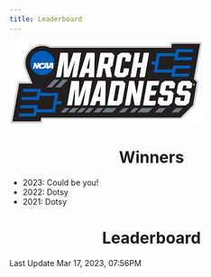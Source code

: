 ```yaml
---
title: Leaderboard
---
```


<link href="/rmarkdown-libs/tabwid/tabwid.css" rel="stylesheet" />

<style type="text/css">
h1 {
  text-align: center;
}
</style>

![march madness logo](march_madness_logo.png)

# Winners

-   2023: Could be you!
-   2022: Dotsy
-   2021: Dotsy

# Leaderboard

Last Update Mar 17, 2023, 07:56PM

<template id="ef050e6a-70fa-415f-a5c1-52db46d98eb9"><style>
.tabwid table{
  border-spacing:0px !important;
  border-collapse:collapse;
  line-height:1;
  margin-left:auto;
  margin-right:auto;
  border-width: 0;
  display: table;
  margin-top: 1.275em;
  margin-bottom: 1.275em;
  border-color: transparent;
}
.tabwid_left table{
  margin-left:0;
}
.tabwid_right table{
  margin-right:0;
}
.tabwid td {
    padding: 0;
}
.tabwid a {
  text-decoration: none;
}
.tabwid thead {
    background-color: transparent;
}
.tabwid tfoot {
    background-color: transparent;
}
.tabwid table tr {
background-color: transparent;
}
</style><div class="tabwid"><style>.cl-5bc86b9c{}.cl-5bbf345a{font-family:'Helvetica';font-size:11pt;font-weight:bold;font-style:normal;text-decoration:none;color:rgba(0, 0, 0, 1.00);background-color:transparent;}.cl-5bbf3478{font-family:'Helvetica';font-size:11pt;font-weight:normal;font-style:normal;text-decoration:none;color:rgba(0, 0, 0, 1.00);background-color:transparent;}.cl-5bbf5002{margin:0;text-align:center;border-bottom: 0 solid rgba(0, 0, 0, 1.00);border-top: 0 solid rgba(0, 0, 0, 1.00);border-left: 0 solid rgba(0, 0, 0, 1.00);border-right: 0 solid rgba(0, 0, 0, 1.00);padding-bottom:5pt;padding-top:5pt;padding-left:5pt;padding-right:5pt;line-height: 1;background-color:transparent;}.cl-5bbfa84a{width:126.3pt;background-color:transparent;vertical-align: middle;border-bottom: 0 solid rgba(0, 0, 0, 1.00);border-top: 0 solid rgba(0, 0, 0, 1.00);border-left: 0 solid rgba(0, 0, 0, 1.00);border-right: 0 solid rgba(0, 0, 0, 1.00);margin-bottom:0;margin-top:0;margin-left:0;margin-right:0;}.cl-5bbfa854{width:70.1pt;background-color:transparent;vertical-align: middle;border-bottom: 0 solid rgba(0, 0, 0, 1.00);border-top: 0 solid rgba(0, 0, 0, 1.00);border-left: 0 solid rgba(0, 0, 0, 1.00);border-right: 0 solid rgba(0, 0, 0, 1.00);margin-bottom:0;margin-top:0;margin-left:0;margin-right:0;}.cl-5bbfa85e{width:114.7pt;background-color:transparent;vertical-align: middle;border-bottom: 0 solid rgba(0, 0, 0, 1.00);border-top: 0 solid rgba(0, 0, 0, 1.00);border-left: 0 solid rgba(0, 0, 0, 1.00);border-right: 0 solid rgba(0, 0, 0, 1.00);margin-bottom:0;margin-top:0;margin-left:0;margin-right:0;}.cl-5bbfa868{width:51.1pt;background-color:transparent;vertical-align: middle;border-bottom: 0 solid rgba(0, 0, 0, 1.00);border-top: 0 solid rgba(0, 0, 0, 1.00);border-left: 0 solid rgba(0, 0, 0, 1.00);border-right: 0 solid rgba(0, 0, 0, 1.00);margin-bottom:0;margin-top:0;margin-left:0;margin-right:0;}.cl-5bbfa869{width:47.4pt;background-color:transparent;vertical-align: middle;border-bottom: 0 solid rgba(0, 0, 0, 1.00);border-top: 0 solid rgba(0, 0, 0, 1.00);border-left: 0 solid rgba(0, 0, 0, 1.00);border-right: 0 solid rgba(0, 0, 0, 1.00);margin-bottom:0;margin-top:0;margin-left:0;margin-right:0;}.cl-5bbfa86a{width:126.3pt;background-color:transparent;vertical-align: middle;border-bottom: 0 solid rgba(0, 0, 0, 1.00);border-top: 0 solid rgba(0, 0, 0, 1.00);border-left: 0 solid rgba(0, 0, 0, 1.00);border-right: 0 solid rgba(0, 0, 0, 1.00);margin-bottom:0;margin-top:0;margin-left:0;margin-right:0;}.cl-5bbfa872{width:114.7pt;background-color:transparent;vertical-align: middle;border-bottom: 0 solid rgba(0, 0, 0, 1.00);border-top: 0 solid rgba(0, 0, 0, 1.00);border-left: 0 solid rgba(0, 0, 0, 1.00);border-right: 0 solid rgba(0, 0, 0, 1.00);margin-bottom:0;margin-top:0;margin-left:0;margin-right:0;}.cl-5bbfa873{width:70.1pt;background-color:transparent;vertical-align: middle;border-bottom: 0 solid rgba(0, 0, 0, 1.00);border-top: 0 solid rgba(0, 0, 0, 1.00);border-left: 0 solid rgba(0, 0, 0, 1.00);border-right: 0 solid rgba(0, 0, 0, 1.00);margin-bottom:0;margin-top:0;margin-left:0;margin-right:0;}.cl-5bbfa874{width:51.1pt;background-color:transparent;vertical-align: middle;border-bottom: 0 solid rgba(0, 0, 0, 1.00);border-top: 0 solid rgba(0, 0, 0, 1.00);border-left: 0 solid rgba(0, 0, 0, 1.00);border-right: 0 solid rgba(0, 0, 0, 1.00);margin-bottom:0;margin-top:0;margin-left:0;margin-right:0;}.cl-5bbfa87c{width:47.4pt;background-color:transparent;vertical-align: middle;border-bottom: 0 solid rgba(0, 0, 0, 1.00);border-top: 0 solid rgba(0, 0, 0, 1.00);border-left: 0 solid rgba(0, 0, 0, 1.00);border-right: 0 solid rgba(0, 0, 0, 1.00);margin-bottom:0;margin-top:0;margin-left:0;margin-right:0;}.cl-5bbfa87d{width:47.4pt;background-color:transparent;vertical-align: middle;border-bottom: 0 solid rgba(0, 0, 0, 1.00);border-top: 0 solid rgba(0, 0, 0, 1.00);border-left: 0 solid rgba(0, 0, 0, 1.00);border-right: 0 solid rgba(0, 0, 0, 1.00);margin-bottom:0;margin-top:0;margin-left:0;margin-right:0;}.cl-5bbfa87e{width:126.3pt;background-color:transparent;vertical-align: middle;border-bottom: 0 solid rgba(0, 0, 0, 1.00);border-top: 0 solid rgba(0, 0, 0, 1.00);border-left: 0 solid rgba(0, 0, 0, 1.00);border-right: 0 solid rgba(0, 0, 0, 1.00);margin-bottom:0;margin-top:0;margin-left:0;margin-right:0;}.cl-5bbfa87f{width:114.7pt;background-color:transparent;vertical-align: middle;border-bottom: 0 solid rgba(0, 0, 0, 1.00);border-top: 0 solid rgba(0, 0, 0, 1.00);border-left: 0 solid rgba(0, 0, 0, 1.00);border-right: 0 solid rgba(0, 0, 0, 1.00);margin-bottom:0;margin-top:0;margin-left:0;margin-right:0;}.cl-5bbfa886{width:70.1pt;background-color:transparent;vertical-align: middle;border-bottom: 0 solid rgba(0, 0, 0, 1.00);border-top: 0 solid rgba(0, 0, 0, 1.00);border-left: 0 solid rgba(0, 0, 0, 1.00);border-right: 0 solid rgba(0, 0, 0, 1.00);margin-bottom:0;margin-top:0;margin-left:0;margin-right:0;}.cl-5bbfa887{width:51.1pt;background-color:transparent;vertical-align: middle;border-bottom: 0 solid rgba(0, 0, 0, 1.00);border-top: 0 solid rgba(0, 0, 0, 1.00);border-left: 0 solid rgba(0, 0, 0, 1.00);border-right: 0 solid rgba(0, 0, 0, 1.00);margin-bottom:0;margin-top:0;margin-left:0;margin-right:0;}.cl-5bbfa888{width:47.4pt;background-color:transparent;vertical-align: middle;border-bottom: 0 solid rgba(0, 0, 0, 1.00);border-top: 0 solid rgba(0, 0, 0, 1.00);border-left: 0 solid rgba(0, 0, 0, 1.00);border-right: 0 solid rgba(0, 0, 0, 1.00);margin-bottom:0;margin-top:0;margin-left:0;margin-right:0;}.cl-5bbfa889{width:114.7pt;background-color:transparent;vertical-align: middle;border-bottom: 0 solid rgba(0, 0, 0, 1.00);border-top: 0 solid rgba(0, 0, 0, 1.00);border-left: 0 solid rgba(0, 0, 0, 1.00);border-right: 0 solid rgba(0, 0, 0, 1.00);margin-bottom:0;margin-top:0;margin-left:0;margin-right:0;}.cl-5bbfa890{width:70.1pt;background-color:transparent;vertical-align: middle;border-bottom: 0 solid rgba(0, 0, 0, 1.00);border-top: 0 solid rgba(0, 0, 0, 1.00);border-left: 0 solid rgba(0, 0, 0, 1.00);border-right: 0 solid rgba(0, 0, 0, 1.00);margin-bottom:0;margin-top:0;margin-left:0;margin-right:0;}.cl-5bbfa891{width:51.1pt;background-color:transparent;vertical-align: middle;border-bottom: 0 solid rgba(0, 0, 0, 1.00);border-top: 0 solid rgba(0, 0, 0, 1.00);border-left: 0 solid rgba(0, 0, 0, 1.00);border-right: 0 solid rgba(0, 0, 0, 1.00);margin-bottom:0;margin-top:0;margin-left:0;margin-right:0;}.cl-5bbfa89a{width:126.3pt;background-color:transparent;vertical-align: middle;border-bottom: 0 solid rgba(0, 0, 0, 1.00);border-top: 0 solid rgba(0, 0, 0, 1.00);border-left: 0 solid rgba(0, 0, 0, 1.00);border-right: 0 solid rgba(0, 0, 0, 1.00);margin-bottom:0;margin-top:0;margin-left:0;margin-right:0;}.cl-5bbfa89b{width:126.3pt;background-color:transparent;vertical-align: middle;border-bottom: 0 solid rgba(0, 0, 0, 1.00);border-top: 0 solid rgba(0, 0, 0, 1.00);border-left: 0 solid rgba(0, 0, 0, 1.00);border-right: 0 solid rgba(0, 0, 0, 1.00);margin-bottom:0;margin-top:0;margin-left:0;margin-right:0;}.cl-5bbfa89c{width:51.1pt;background-color:transparent;vertical-align: middle;border-bottom: 0 solid rgba(0, 0, 0, 1.00);border-top: 0 solid rgba(0, 0, 0, 1.00);border-left: 0 solid rgba(0, 0, 0, 1.00);border-right: 0 solid rgba(0, 0, 0, 1.00);margin-bottom:0;margin-top:0;margin-left:0;margin-right:0;}.cl-5bbfa8a4{width:114.7pt;background-color:transparent;vertical-align: middle;border-bottom: 0 solid rgba(0, 0, 0, 1.00);border-top: 0 solid rgba(0, 0, 0, 1.00);border-left: 0 solid rgba(0, 0, 0, 1.00);border-right: 0 solid rgba(0, 0, 0, 1.00);margin-bottom:0;margin-top:0;margin-left:0;margin-right:0;}.cl-5bbfa8a5{width:70.1pt;background-color:transparent;vertical-align: middle;border-bottom: 0 solid rgba(0, 0, 0, 1.00);border-top: 0 solid rgba(0, 0, 0, 1.00);border-left: 0 solid rgba(0, 0, 0, 1.00);border-right: 0 solid rgba(0, 0, 0, 1.00);margin-bottom:0;margin-top:0;margin-left:0;margin-right:0;}.cl-5bbfa8a6{width:47.4pt;background-color:transparent;vertical-align: middle;border-bottom: 0 solid rgba(0, 0, 0, 1.00);border-top: 0 solid rgba(0, 0, 0, 1.00);border-left: 0 solid rgba(0, 0, 0, 1.00);border-right: 0 solid rgba(0, 0, 0, 1.00);margin-bottom:0;margin-top:0;margin-left:0;margin-right:0;}.cl-5bbfa8a7{width:126.3pt;background-color:transparent;vertical-align: middle;border-bottom: 0 solid rgba(0, 0, 0, 1.00);border-top: 0 solid rgba(0, 0, 0, 1.00);border-left: 0 solid rgba(0, 0, 0, 1.00);border-right: 0 solid rgba(0, 0, 0, 1.00);margin-bottom:0;margin-top:0;margin-left:0;margin-right:0;}.cl-5bbfa8ae{width:114.7pt;background-color:transparent;vertical-align: middle;border-bottom: 0 solid rgba(0, 0, 0, 1.00);border-top: 0 solid rgba(0, 0, 0, 1.00);border-left: 0 solid rgba(0, 0, 0, 1.00);border-right: 0 solid rgba(0, 0, 0, 1.00);margin-bottom:0;margin-top:0;margin-left:0;margin-right:0;}.cl-5bbfa8af{width:70.1pt;background-color:transparent;vertical-align: middle;border-bottom: 0 solid rgba(0, 0, 0, 1.00);border-top: 0 solid rgba(0, 0, 0, 1.00);border-left: 0 solid rgba(0, 0, 0, 1.00);border-right: 0 solid rgba(0, 0, 0, 1.00);margin-bottom:0;margin-top:0;margin-left:0;margin-right:0;}.cl-5bbfa8b0{width:47.4pt;background-color:transparent;vertical-align: middle;border-bottom: 0 solid rgba(0, 0, 0, 1.00);border-top: 0 solid rgba(0, 0, 0, 1.00);border-left: 0 solid rgba(0, 0, 0, 1.00);border-right: 0 solid rgba(0, 0, 0, 1.00);margin-bottom:0;margin-top:0;margin-left:0;margin-right:0;}.cl-5bbfa8b8{width:51.1pt;background-color:transparent;vertical-align: middle;border-bottom: 0 solid rgba(0, 0, 0, 1.00);border-top: 0 solid rgba(0, 0, 0, 1.00);border-left: 0 solid rgba(0, 0, 0, 1.00);border-right: 0 solid rgba(0, 0, 0, 1.00);margin-bottom:0;margin-top:0;margin-left:0;margin-right:0;}.cl-5bbfa8b9{width:47.4pt;background-color:transparent;vertical-align: middle;border-bottom: 0 solid rgba(0, 0, 0, 1.00);border-top: 0 solid rgba(0, 0, 0, 1.00);border-left: 0 solid rgba(0, 0, 0, 1.00);border-right: 0 solid rgba(0, 0, 0, 1.00);margin-bottom:0;margin-top:0;margin-left:0;margin-right:0;}.cl-5bbfa8c2{width:51.1pt;background-color:transparent;vertical-align: middle;border-bottom: 0 solid rgba(0, 0, 0, 1.00);border-top: 0 solid rgba(0, 0, 0, 1.00);border-left: 0 solid rgba(0, 0, 0, 1.00);border-right: 0 solid rgba(0, 0, 0, 1.00);margin-bottom:0;margin-top:0;margin-left:0;margin-right:0;}.cl-5bbfa8c3{width:70.1pt;background-color:transparent;vertical-align: middle;border-bottom: 0 solid rgba(0, 0, 0, 1.00);border-top: 0 solid rgba(0, 0, 0, 1.00);border-left: 0 solid rgba(0, 0, 0, 1.00);border-right: 0 solid rgba(0, 0, 0, 1.00);margin-bottom:0;margin-top:0;margin-left:0;margin-right:0;}.cl-5bbfa8cc{width:126.3pt;background-color:transparent;vertical-align: middle;border-bottom: 0 solid rgba(0, 0, 0, 1.00);border-top: 0 solid rgba(0, 0, 0, 1.00);border-left: 0 solid rgba(0, 0, 0, 1.00);border-right: 0 solid rgba(0, 0, 0, 1.00);margin-bottom:0;margin-top:0;margin-left:0;margin-right:0;}.cl-5bbfa8cd{width:114.7pt;background-color:transparent;vertical-align: middle;border-bottom: 0 solid rgba(0, 0, 0, 1.00);border-top: 0 solid rgba(0, 0, 0, 1.00);border-left: 0 solid rgba(0, 0, 0, 1.00);border-right: 0 solid rgba(0, 0, 0, 1.00);margin-bottom:0;margin-top:0;margin-left:0;margin-right:0;}.cl-5bbfa8d6{width:126.3pt;background-color:transparent;vertical-align: middle;border-bottom: 0 solid rgba(0, 0, 0, 1.00);border-top: 0 solid rgba(0, 0, 0, 1.00);border-left: 0 solid rgba(0, 0, 0, 1.00);border-right: 0 solid rgba(0, 0, 0, 1.00);margin-bottom:0;margin-top:0;margin-left:0;margin-right:0;}.cl-5bbfa8d7{width:114.7pt;background-color:transparent;vertical-align: middle;border-bottom: 0 solid rgba(0, 0, 0, 1.00);border-top: 0 solid rgba(0, 0, 0, 1.00);border-left: 0 solid rgba(0, 0, 0, 1.00);border-right: 0 solid rgba(0, 0, 0, 1.00);margin-bottom:0;margin-top:0;margin-left:0;margin-right:0;}.cl-5bbfa8d8{width:70.1pt;background-color:transparent;vertical-align: middle;border-bottom: 0 solid rgba(0, 0, 0, 1.00);border-top: 0 solid rgba(0, 0, 0, 1.00);border-left: 0 solid rgba(0, 0, 0, 1.00);border-right: 0 solid rgba(0, 0, 0, 1.00);margin-bottom:0;margin-top:0;margin-left:0;margin-right:0;}.cl-5bbfa8d9{width:51.1pt;background-color:transparent;vertical-align: middle;border-bottom: 0 solid rgba(0, 0, 0, 1.00);border-top: 0 solid rgba(0, 0, 0, 1.00);border-left: 0 solid rgba(0, 0, 0, 1.00);border-right: 0 solid rgba(0, 0, 0, 1.00);margin-bottom:0;margin-top:0;margin-left:0;margin-right:0;}.cl-5bbfa8e0{width:47.4pt;background-color:transparent;vertical-align: middle;border-bottom: 0 solid rgba(0, 0, 0, 1.00);border-top: 0 solid rgba(0, 0, 0, 1.00);border-left: 0 solid rgba(0, 0, 0, 1.00);border-right: 0 solid rgba(0, 0, 0, 1.00);margin-bottom:0;margin-top:0;margin-left:0;margin-right:0;}.cl-5bbfa8e1{width:47.4pt;background-color:transparent;vertical-align: middle;border-bottom: 0 solid rgba(0, 0, 0, 1.00);border-top: 0 solid rgba(0, 0, 0, 1.00);border-left: 0 solid rgba(0, 0, 0, 1.00);border-right: 0 solid rgba(0, 0, 0, 1.00);margin-bottom:0;margin-top:0;margin-left:0;margin-right:0;}.cl-5bbfa8e2{width:51.1pt;background-color:transparent;vertical-align: middle;border-bottom: 0 solid rgba(0, 0, 0, 1.00);border-top: 0 solid rgba(0, 0, 0, 1.00);border-left: 0 solid rgba(0, 0, 0, 1.00);border-right: 0 solid rgba(0, 0, 0, 1.00);margin-bottom:0;margin-top:0;margin-left:0;margin-right:0;}.cl-5bbfa8ea{width:70.1pt;background-color:transparent;vertical-align: middle;border-bottom: 0 solid rgba(0, 0, 0, 1.00);border-top: 0 solid rgba(0, 0, 0, 1.00);border-left: 0 solid rgba(0, 0, 0, 1.00);border-right: 0 solid rgba(0, 0, 0, 1.00);margin-bottom:0;margin-top:0;margin-left:0;margin-right:0;}.cl-5bbfa8eb{width:126.3pt;background-color:transparent;vertical-align: middle;border-bottom: 0 solid rgba(0, 0, 0, 1.00);border-top: 0 solid rgba(0, 0, 0, 1.00);border-left: 0 solid rgba(0, 0, 0, 1.00);border-right: 0 solid rgba(0, 0, 0, 1.00);margin-bottom:0;margin-top:0;margin-left:0;margin-right:0;}.cl-5bbfa8ec{width:114.7pt;background-color:transparent;vertical-align: middle;border-bottom: 0 solid rgba(0, 0, 0, 1.00);border-top: 0 solid rgba(0, 0, 0, 1.00);border-left: 0 solid rgba(0, 0, 0, 1.00);border-right: 0 solid rgba(0, 0, 0, 1.00);margin-bottom:0;margin-top:0;margin-left:0;margin-right:0;}.cl-5bbfa8f4{width:126.3pt;background-color:transparent;vertical-align: middle;border-bottom: 2pt solid rgba(102, 102, 102, 1.00);border-top: 0 solid rgba(0, 0, 0, 1.00);border-left: 0 solid rgba(0, 0, 0, 1.00);border-right: 0 solid rgba(0, 0, 0, 1.00);margin-bottom:0;margin-top:0;margin-left:0;margin-right:0;}.cl-5bbfa8f5{width:70.1pt;background-color:transparent;vertical-align: middle;border-bottom: 2pt solid rgba(102, 102, 102, 1.00);border-top: 0 solid rgba(0, 0, 0, 1.00);border-left: 0 solid rgba(0, 0, 0, 1.00);border-right: 0 solid rgba(0, 0, 0, 1.00);margin-bottom:0;margin-top:0;margin-left:0;margin-right:0;}.cl-5bbfa8fe{width:114.7pt;background-color:transparent;vertical-align: middle;border-bottom: 2pt solid rgba(102, 102, 102, 1.00);border-top: 0 solid rgba(0, 0, 0, 1.00);border-left: 0 solid rgba(0, 0, 0, 1.00);border-right: 0 solid rgba(0, 0, 0, 1.00);margin-bottom:0;margin-top:0;margin-left:0;margin-right:0;}.cl-5bbfa8ff{width:51.1pt;background-color:transparent;vertical-align: middle;border-bottom: 2pt solid rgba(102, 102, 102, 1.00);border-top: 0 solid rgba(0, 0, 0, 1.00);border-left: 0 solid rgba(0, 0, 0, 1.00);border-right: 0 solid rgba(0, 0, 0, 1.00);margin-bottom:0;margin-top:0;margin-left:0;margin-right:0;}.cl-5bbfa900{width:47.4pt;background-color:transparent;vertical-align: middle;border-bottom: 2pt solid rgba(102, 102, 102, 1.00);border-top: 0 solid rgba(0, 0, 0, 1.00);border-left: 0 solid rgba(0, 0, 0, 1.00);border-right: 0 solid rgba(0, 0, 0, 1.00);margin-bottom:0;margin-top:0;margin-left:0;margin-right:0;}.cl-5bbfa908{width:126.3pt;background-color:transparent;vertical-align: middle;border-bottom: 0 solid rgba(0, 0, 0, 1.00);border-top: 0 solid rgba(0, 0, 0, 1.00);border-left: 0 solid rgba(0, 0, 0, 1.00);border-right: 0 solid rgba(0, 0, 0, 1.00);margin-bottom:0;margin-top:0;margin-left:0;margin-right:0;}.cl-5bbfa909{width:47.4pt;background-color:transparent;vertical-align: middle;border-bottom: 0 solid rgba(0, 0, 0, 1.00);border-top: 0 solid rgba(0, 0, 0, 1.00);border-left: 0 solid rgba(0, 0, 0, 1.00);border-right: 0 solid rgba(0, 0, 0, 1.00);margin-bottom:0;margin-top:0;margin-left:0;margin-right:0;}.cl-5bbfa912{width:51.1pt;background-color:transparent;vertical-align: middle;border-bottom: 0 solid rgba(0, 0, 0, 1.00);border-top: 0 solid rgba(0, 0, 0, 1.00);border-left: 0 solid rgba(0, 0, 0, 1.00);border-right: 0 solid rgba(0, 0, 0, 1.00);margin-bottom:0;margin-top:0;margin-left:0;margin-right:0;}.cl-5bbfa91c{width:114.7pt;background-color:transparent;vertical-align: middle;border-bottom: 0 solid rgba(0, 0, 0, 1.00);border-top: 0 solid rgba(0, 0, 0, 1.00);border-left: 0 solid rgba(0, 0, 0, 1.00);border-right: 0 solid rgba(0, 0, 0, 1.00);margin-bottom:0;margin-top:0;margin-left:0;margin-right:0;}.cl-5bbfa91d{width:70.1pt;background-color:transparent;vertical-align: middle;border-bottom: 0 solid rgba(0, 0, 0, 1.00);border-top: 0 solid rgba(0, 0, 0, 1.00);border-left: 0 solid rgba(0, 0, 0, 1.00);border-right: 0 solid rgba(0, 0, 0, 1.00);margin-bottom:0;margin-top:0;margin-left:0;margin-right:0;}.cl-5bbfa91e{width:51.1pt;background-color:transparent;vertical-align: middle;border-bottom: 0 solid rgba(0, 0, 0, 1.00);border-top: 0 solid rgba(0, 0, 0, 1.00);border-left: 0 solid rgba(0, 0, 0, 1.00);border-right: 0 solid rgba(0, 0, 0, 1.00);margin-bottom:0;margin-top:0;margin-left:0;margin-right:0;}.cl-5bbfa926{width:70.1pt;background-color:transparent;vertical-align: middle;border-bottom: 0 solid rgba(0, 0, 0, 1.00);border-top: 0 solid rgba(0, 0, 0, 1.00);border-left: 0 solid rgba(0, 0, 0, 1.00);border-right: 0 solid rgba(0, 0, 0, 1.00);margin-bottom:0;margin-top:0;margin-left:0;margin-right:0;}.cl-5bbfa927{width:114.7pt;background-color:transparent;vertical-align: middle;border-bottom: 0 solid rgba(0, 0, 0, 1.00);border-top: 0 solid rgba(0, 0, 0, 1.00);border-left: 0 solid rgba(0, 0, 0, 1.00);border-right: 0 solid rgba(0, 0, 0, 1.00);margin-bottom:0;margin-top:0;margin-left:0;margin-right:0;}.cl-5bbfa928{width:126.3pt;background-color:transparent;vertical-align: middle;border-bottom: 0 solid rgba(0, 0, 0, 1.00);border-top: 0 solid rgba(0, 0, 0, 1.00);border-left: 0 solid rgba(0, 0, 0, 1.00);border-right: 0 solid rgba(0, 0, 0, 1.00);margin-bottom:0;margin-top:0;margin-left:0;margin-right:0;}.cl-5bbfa930{width:47.4pt;background-color:transparent;vertical-align: middle;border-bottom: 0 solid rgba(0, 0, 0, 1.00);border-top: 0 solid rgba(0, 0, 0, 1.00);border-left: 0 solid rgba(0, 0, 0, 1.00);border-right: 0 solid rgba(0, 0, 0, 1.00);margin-bottom:0;margin-top:0;margin-left:0;margin-right:0;}.cl-5bbfa931{width:51.1pt;background-color:transparent;vertical-align: middle;border-bottom: 2pt solid rgba(102, 102, 102, 1.00);border-top: 2pt solid rgba(102, 102, 102, 1.00);border-left: 0 solid rgba(0, 0, 0, 1.00);border-right: 0 solid rgba(0, 0, 0, 1.00);margin-bottom:0;margin-top:0;margin-left:0;margin-right:0;}.cl-5bbfa932{width:114.7pt;background-color:transparent;vertical-align: middle;border-bottom: 2pt solid rgba(102, 102, 102, 1.00);border-top: 2pt solid rgba(102, 102, 102, 1.00);border-left: 0 solid rgba(0, 0, 0, 1.00);border-right: 0 solid rgba(0, 0, 0, 1.00);margin-bottom:0;margin-top:0;margin-left:0;margin-right:0;}.cl-5bbfa933{width:70.1pt;background-color:transparent;vertical-align: middle;border-bottom: 2pt solid rgba(102, 102, 102, 1.00);border-top: 2pt solid rgba(102, 102, 102, 1.00);border-left: 0 solid rgba(0, 0, 0, 1.00);border-right: 0 solid rgba(0, 0, 0, 1.00);margin-bottom:0;margin-top:0;margin-left:0;margin-right:0;}.cl-5bbfa93a{width:126.3pt;background-color:transparent;vertical-align: middle;border-bottom: 2pt solid rgba(102, 102, 102, 1.00);border-top: 2pt solid rgba(102, 102, 102, 1.00);border-left: 0 solid rgba(0, 0, 0, 1.00);border-right: 0 solid rgba(0, 0, 0, 1.00);margin-bottom:0;margin-top:0;margin-left:0;margin-right:0;}.cl-5bbfa93b{width:47.4pt;background-color:transparent;vertical-align: middle;border-bottom: 2pt solid rgba(102, 102, 102, 1.00);border-top: 2pt solid rgba(102, 102, 102, 1.00);border-left: 0 solid rgba(0, 0, 0, 1.00);border-right: 0 solid rgba(0, 0, 0, 1.00);margin-bottom:0;margin-top:0;margin-left:0;margin-right:0;}</style><table class='cl-5bc86b9c'>
<thead><tr style="overflow-wrap:break-word;"><td class="cl-5bbfa93b"><p class="cl-5bbf5002"><span class="cl-5bbf345a">Rank</span></p></td><td class="cl-5bbfa933"><p class="cl-5bbf5002"><span class="cl-5bbf345a">Player</span></p></td><td class="cl-5bbfa932"><p class="cl-5bbf5002"><span class="cl-5bbf345a">Teams Remaining</span></p></td><td class="cl-5bbfa931"><p class="cl-5bbf5002"><span class="cl-5bbf345a">Score</span></p></td><td class="cl-5bbfa93a"><p class="cl-5bbf5002"><span class="cl-5bbf345a">Best Possible Score</span></p></td></tr></thead><tbody><tr style="overflow-wrap:break-word;"><td class="cl-5bbfa869"><p class="cl-5bbf5002"><span class="cl-5bbf3478">1</span></p></td><td class="cl-5bbfa854"><p class="cl-5bbf5002"><span class="cl-5bbf3478">Duff</span></p></td><td class="cl-5bbfa85e"><p class="cl-5bbf5002"><span class="cl-5bbf3478">4</span></p></td><td class="cl-5bbfa868"><p class="cl-5bbf5002"><span class="cl-5bbf3478">23</span></p></td><td class="cl-5bbfa84a"><p class="cl-5bbf5002"><span class="cl-5bbf3478">213</span></p></td></tr><tr style="overflow-wrap:break-word;"><td class="cl-5bbfa8e0"><p class="cl-5bbf5002"><span class="cl-5bbf3478">2</span></p></td><td class="cl-5bbfa8d8"><p class="cl-5bbf5002"><span class="cl-5bbf3478">Wong</span></p></td><td class="cl-5bbfa8d7"><p class="cl-5bbf5002"><span class="cl-5bbf3478">3</span></p></td><td class="cl-5bbfa8d9"><p class="cl-5bbf5002"><span class="cl-5bbf3478">19</span></p></td><td class="cl-5bbfa8d6"><p class="cl-5bbf5002"><span class="cl-5bbf3478">101</span></p></td></tr><tr style="overflow-wrap:break-word;"><td class="cl-5bbfa87d"><p class="cl-5bbf5002"><span class="cl-5bbf3478">3</span></p></td><td class="cl-5bbfa886"><p class="cl-5bbf5002"><span class="cl-5bbf3478">Rene</span></p></td><td class="cl-5bbfa87f"><p class="cl-5bbf5002"><span class="cl-5bbf3478">4</span></p></td><td class="cl-5bbfa887"><p class="cl-5bbf5002"><span class="cl-5bbf3478">18</span></p></td><td class="cl-5bbfa87e"><p class="cl-5bbf5002"><span class="cl-5bbf3478">124</span></p></td></tr><tr style="overflow-wrap:break-word;"><td class="cl-5bbfa909"><p class="cl-5bbf5002"><span class="cl-5bbf3478">4</span></p></td><td class="cl-5bbfa91d"><p class="cl-5bbf5002"><span class="cl-5bbf3478">Colameco</span></p></td><td class="cl-5bbfa91c"><p class="cl-5bbf5002"><span class="cl-5bbf3478">4</span></p></td><td class="cl-5bbfa912"><p class="cl-5bbf5002"><span class="cl-5bbf3478">15</span></p></td><td class="cl-5bbfa908"><p class="cl-5bbf5002"><span class="cl-5bbf3478">143</span></p></td></tr><tr style="overflow-wrap:break-word;"><td class="cl-5bbfa87d"><p class="cl-5bbf5002"><span class="cl-5bbf3478">5</span></p></td><td class="cl-5bbfa886"><p class="cl-5bbf5002"><span class="cl-5bbf3478">Nate</span></p></td><td class="cl-5bbfa87f"><p class="cl-5bbf5002"><span class="cl-5bbf3478">2</span></p></td><td class="cl-5bbfa887"><p class="cl-5bbf5002"><span class="cl-5bbf3478">14</span></p></td><td class="cl-5bbfa87e"><p class="cl-5bbf5002"><span class="cl-5bbf3478">80</span></p></td></tr><tr style="overflow-wrap:break-word;"><td class="cl-5bbfa930"><p class="cl-5bbf5002"><span class="cl-5bbf3478">6</span></p></td><td class="cl-5bbfa926"><p class="cl-5bbf5002"><span class="cl-5bbf3478">Ashlee</span></p></td><td class="cl-5bbfa927"><p class="cl-5bbf5002"><span class="cl-5bbf3478">4</span></p></td><td class="cl-5bbfa91e"><p class="cl-5bbf5002"><span class="cl-5bbf3478">13</span></p></td><td class="cl-5bbfa928"><p class="cl-5bbf5002"><span class="cl-5bbf3478">114</span></p></td></tr><tr style="overflow-wrap:break-word;"><td class="cl-5bbfa8b9"><p class="cl-5bbf5002"><span class="cl-5bbf3478">6</span></p></td><td class="cl-5bbfa8c3"><p class="cl-5bbf5002"><span class="cl-5bbf3478">Ry Guy</span></p></td><td class="cl-5bbfa8cd"><p class="cl-5bbf5002"><span class="cl-5bbf3478">2</span></p></td><td class="cl-5bbfa8c2"><p class="cl-5bbf5002"><span class="cl-5bbf3478">13</span></p></td><td class="cl-5bbfa8cc"><p class="cl-5bbf5002"><span class="cl-5bbf3478">73</span></p></td></tr><tr style="overflow-wrap:break-word;"><td class="cl-5bbfa8b0"><p class="cl-5bbf5002"><span class="cl-5bbf3478">8</span></p></td><td class="cl-5bbfa8af"><p class="cl-5bbf5002"><span class="cl-5bbf3478">Kyle</span></p></td><td class="cl-5bbfa8ae"><p class="cl-5bbf5002"><span class="cl-5bbf3478">2</span></p></td><td class="cl-5bbfa8b8"><p class="cl-5bbf5002"><span class="cl-5bbf3478">11</span></p></td><td class="cl-5bbfa8a7"><p class="cl-5bbf5002"><span class="cl-5bbf3478">106</span></p></td></tr><tr style="overflow-wrap:break-word;"><td class="cl-5bbfa8e1"><p class="cl-5bbf5002"><span class="cl-5bbf3478">9</span></p></td><td class="cl-5bbfa8ea"><p class="cl-5bbf5002"><span class="cl-5bbf3478">Keith</span></p></td><td class="cl-5bbfa8ec"><p class="cl-5bbf5002"><span class="cl-5bbf3478">4</span></p></td><td class="cl-5bbfa8e2"><p class="cl-5bbf5002"><span class="cl-5bbf3478">10</span></p></td><td class="cl-5bbfa8eb"><p class="cl-5bbf5002"><span class="cl-5bbf3478">53</span></p></td></tr><tr style="overflow-wrap:break-word;"><td class="cl-5bbfa87c"><p class="cl-5bbf5002"><span class="cl-5bbf3478">10</span></p></td><td class="cl-5bbfa873"><p class="cl-5bbf5002"><span class="cl-5bbf3478">Russ</span></p></td><td class="cl-5bbfa872"><p class="cl-5bbf5002"><span class="cl-5bbf3478">2</span></p></td><td class="cl-5bbfa874"><p class="cl-5bbf5002"><span class="cl-5bbf3478">9</span></p></td><td class="cl-5bbfa86a"><p class="cl-5bbf5002"><span class="cl-5bbf3478">46</span></p></td></tr><tr style="overflow-wrap:break-word;"><td class="cl-5bbfa87d"><p class="cl-5bbf5002"><span class="cl-5bbf3478">11</span></p></td><td class="cl-5bbfa886"><p class="cl-5bbf5002"><span class="cl-5bbf3478">Wilent</span></p></td><td class="cl-5bbfa87f"><p class="cl-5bbf5002"><span class="cl-5bbf3478">4</span></p></td><td class="cl-5bbfa887"><p class="cl-5bbf5002"><span class="cl-5bbf3478">8</span></p></td><td class="cl-5bbfa87e"><p class="cl-5bbf5002"><span class="cl-5bbf3478">79</span></p></td></tr><tr style="overflow-wrap:break-word;"><td class="cl-5bbfa87d"><p class="cl-5bbf5002"><span class="cl-5bbf3478">11</span></p></td><td class="cl-5bbfa886"><p class="cl-5bbf5002"><span class="cl-5bbf3478">Hammer</span></p></td><td class="cl-5bbfa87f"><p class="cl-5bbf5002"><span class="cl-5bbf3478">2</span></p></td><td class="cl-5bbfa887"><p class="cl-5bbf5002"><span class="cl-5bbf3478">8</span></p></td><td class="cl-5bbfa87e"><p class="cl-5bbf5002"><span class="cl-5bbf3478">45</span></p></td></tr><tr style="overflow-wrap:break-word;"><td class="cl-5bbfa87d"><p class="cl-5bbf5002"><span class="cl-5bbf3478">13</span></p></td><td class="cl-5bbfa886"><p class="cl-5bbf5002"><span class="cl-5bbf3478">Mike</span></p></td><td class="cl-5bbfa87f"><p class="cl-5bbf5002"><span class="cl-5bbf3478">4</span></p></td><td class="cl-5bbfa887"><p class="cl-5bbf5002"><span class="cl-5bbf3478">6</span></p></td><td class="cl-5bbfa87e"><p class="cl-5bbf5002"><span class="cl-5bbf3478">123</span></p></td></tr><tr style="overflow-wrap:break-word;"><td class="cl-5bbfa888"><p class="cl-5bbf5002"><span class="cl-5bbf3478">14</span></p></td><td class="cl-5bbfa890"><p class="cl-5bbf5002"><span class="cl-5bbf3478">Shelagh</span></p></td><td class="cl-5bbfa889"><p class="cl-5bbf5002"><span class="cl-5bbf3478">2</span></p></td><td class="cl-5bbfa891"><p class="cl-5bbf5002"><span class="cl-5bbf3478">5</span></p></td><td class="cl-5bbfa89a"><p class="cl-5bbf5002"><span class="cl-5bbf3478">61</span></p></td></tr><tr style="overflow-wrap:break-word;"><td class="cl-5bbfa8a6"><p class="cl-5bbf5002"><span class="cl-5bbf3478">14</span></p></td><td class="cl-5bbfa8a5"><p class="cl-5bbf5002"><span class="cl-5bbf3478">Joe</span></p></td><td class="cl-5bbfa8a4"><p class="cl-5bbf5002"><span class="cl-5bbf3478">2</span></p></td><td class="cl-5bbfa89c"><p class="cl-5bbf5002"><span class="cl-5bbf3478">5</span></p></td><td class="cl-5bbfa89b"><p class="cl-5bbf5002"><span class="cl-5bbf3478">56</span></p></td></tr><tr style="overflow-wrap:break-word;"><td class="cl-5bbfa8b0"><p class="cl-5bbf5002"><span class="cl-5bbf3478">14</span></p></td><td class="cl-5bbfa8af"><p class="cl-5bbf5002"><span class="cl-5bbf3478">Kelly</span></p></td><td class="cl-5bbfa8ae"><p class="cl-5bbf5002"><span class="cl-5bbf3478">2</span></p></td><td class="cl-5bbfa8b8"><p class="cl-5bbf5002"><span class="cl-5bbf3478">5</span></p></td><td class="cl-5bbfa8a7"><p class="cl-5bbf5002"><span class="cl-5bbf3478">28</span></p></td></tr><tr style="overflow-wrap:break-word;"><td class="cl-5bbfa8b0"><p class="cl-5bbf5002"><span class="cl-5bbf3478">17</span></p></td><td class="cl-5bbfa8af"><p class="cl-5bbf5002"><span class="cl-5bbf3478">Dotsy</span></p></td><td class="cl-5bbfa8ae"><p class="cl-5bbf5002"><span class="cl-5bbf3478">2</span></p></td><td class="cl-5bbfa8b8"><p class="cl-5bbf5002"><span class="cl-5bbf3478">4</span></p></td><td class="cl-5bbfa8a7"><p class="cl-5bbf5002"><span class="cl-5bbf3478">98</span></p></td></tr><tr style="overflow-wrap:break-word;"><td class="cl-5bbfa888"><p class="cl-5bbf5002"><span class="cl-5bbf3478">18</span></p></td><td class="cl-5bbfa890"><p class="cl-5bbf5002"><span class="cl-5bbf3478">George</span></p></td><td class="cl-5bbfa889"><p class="cl-5bbf5002"><span class="cl-5bbf3478">3</span></p></td><td class="cl-5bbfa891"><p class="cl-5bbf5002"><span class="cl-5bbf3478">3</span></p></td><td class="cl-5bbfa89a"><p class="cl-5bbf5002"><span class="cl-5bbf3478">31</span></p></td></tr><tr style="overflow-wrap:break-word;"><td class="cl-5bbfa8b9"><p class="cl-5bbf5002"><span class="cl-5bbf3478">19</span></p></td><td class="cl-5bbfa8c3"><p class="cl-5bbf5002"><span class="cl-5bbf3478">Stumpy</span></p></td><td class="cl-5bbfa8cd"><p class="cl-5bbf5002"><span class="cl-5bbf3478">3</span></p></td><td class="cl-5bbfa8c2"><p class="cl-5bbf5002"><span class="cl-5bbf3478">2</span></p></td><td class="cl-5bbfa8cc"><p class="cl-5bbf5002"><span class="cl-5bbf3478">69</span></p></td></tr><tr style="overflow-wrap:break-word;"><td class="cl-5bbfa8e1"><p class="cl-5bbf5002"><span class="cl-5bbf3478">20</span></p></td><td class="cl-5bbfa8ea"><p class="cl-5bbf5002"><span class="cl-5bbf3478">Maddie</span></p></td><td class="cl-5bbfa8ec"><p class="cl-5bbf5002"><span class="cl-5bbf3478">2</span></p></td><td class="cl-5bbfa8e2"><p class="cl-5bbf5002"><span class="cl-5bbf3478">0</span></p></td><td class="cl-5bbfa8eb"><p class="cl-5bbf5002"><span class="cl-5bbf3478">74</span></p></td></tr><tr style="overflow-wrap:break-word;"><td class="cl-5bbfa900"><p class="cl-5bbf5002"><span class="cl-5bbf3478">20</span></p></td><td class="cl-5bbfa8f5"><p class="cl-5bbf5002"><span class="cl-5bbf3478">Steve</span></p></td><td class="cl-5bbfa8fe"><p class="cl-5bbf5002"><span class="cl-5bbf3478">1</span></p></td><td class="cl-5bbfa8ff"><p class="cl-5bbf5002"><span class="cl-5bbf3478">0</span></p></td><td class="cl-5bbfa8f4"><p class="cl-5bbf5002"><span class="cl-5bbf3478">48</span></p></td></tr></tbody></table></div></template>
<div class="flextable-shadow-host" id="925e90bc-434c-4fa0-96c3-22685da0a22d"></div>
<script>
var dest = document.getElementById("925e90bc-434c-4fa0-96c3-22685da0a22d");
var template = document.getElementById("ef050e6a-70fa-415f-a5c1-52db46d98eb9");
var caption = template.content.querySelector("caption");
if(caption) {
  caption.style.cssText = "display:block;text-align:center;";
  var newcapt = document.createElement("p");
  newcapt.appendChild(caption)
  dest.parentNode.insertBefore(newcapt, dest.previousSibling);
}
var fantome = dest.attachShadow({mode: 'open'});
var templateContent = template.content;
fantome.appendChild(templateContent);
</script>
